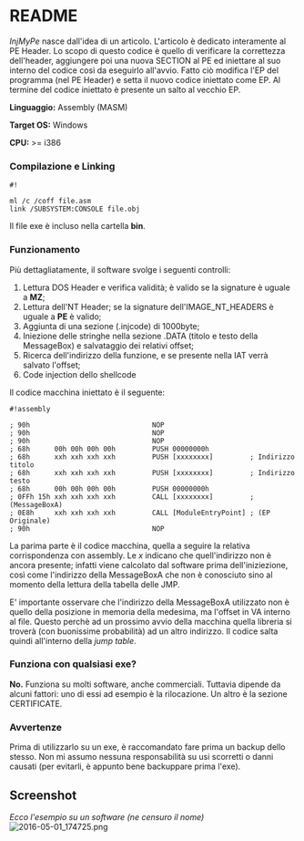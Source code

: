 # README #

*InjMyPe* nasce dall'idea di un articolo. L'articolo è dedicato interamente al PE Header. Lo scopo di questo codice è quello di verificare la correttezza dell'header, aggiungere poi una nuova SECTION al PE ed iniettare al suo interno del codice così da eseguirlo all'avvio. Fatto ciò modifica l'EP del programma (nel PE Header) e setta il nuovo codice iniettato come EP. Al termine del codice iniettato è presente un salto al vecchio EP.


**Linguaggio:** Assembly (MASM)

**Target OS:** Windows

**CPU:** >= i386


### Compilazione e Linking ###

```
#!

ml /c /coff file.asm
link /SUBSYSTEM:CONSOLE file.obj
```

Il file exe è incluso nella cartella **bin**.


### Funzionamento ###

Più dettagliatamente, il software svolge i seguenti controlli:
1. Lettura DOS Header e verifica validità; è valido se la signature è uguale a **MZ**;
2. Lettura dell'NT Header; se la signature dell'IMAGE_NT_HEADERS è uguale a **PE** è valido;
3. Aggiunta di una sezione (.injcode) di 1000byte;
4. Iniezione delle stringhe nella sezione .DATA (titolo e testo della MessageBox) e salvataggio dei relativi offset;
5. Ricerca dell'indirizzo della funzione, e se presente nella IAT verrà salvato l'offset;
6. Code injection dello shellcode

Il codice macchina iniettato è il seguente:

```
#!assembly

; 90h                              NOP
; 90h                              NOP
; 90h                              NOP
; 68h      00h 00h 00h 00h         PUSH 00000000h
; 68h      xxh xxh xxh xxh         PUSH [xxxxxxxx]         ; Indirizzo titolo
; 68h      xxh xxh xxh xxh         PUSH [xxxxxxxx]         ; Indirizzo testo
; 68h      00h 00h 00h 00h         PUSH 00000000h
; 0FFh 15h xxh xxh xxh xxh         CALL [xxxxxxxx]         ; (MessageBoxA)
; 0E8h     xxh xxh xxh xxh         CALL [ModuleEntryPoint] ; (EP Originale)
; 90h                              NOP
```

La parima parte è il codice macchina, quella a seguire la relativa corrispondenza con assembly. Le *x* indicano che quell'indirizzo non è ancora presente; infatti viene calcolato dal software prima dell'iniziezione, così come l'indirizzo della MessageBoxA che non è conosciuto sino al momento della lettura della tabella delle JMP.

E' importante osservare che l'indirizzo della MessageBoxA utilizzato non è quello della posizione in memoria della medesima, ma l'offset in VA interno al file. Questo perchè ad un prossimo avvio della macchina quella libreria si troverà (con buonissime probabilità) ad un altro indirizzo. Il codice salta quindi all'interno della *jump table*.

### Funziona con qualsiasi exe? ###
**No.** Funziona su molti software, anche commerciali. Tuttavia dipende da alcuni fattori: uno di essi ad esempio è la rilocazione. Un altro è la sezione CERTIFICATE.

### Avvertenze ###
Prima di utilizzarlo su un exe, è raccomandato fare prima un backup dello stesso. Non mi assumo nessuna responsabilità su usi scorretti o danni causati (per evitarli, è appunto bene backuppare prima l'exe).

## Screenshot ##

*Ecco l'esempio su un software (ne censuro il nome)*
![2016-05-01_174725.png](https://bitbucket.org/repo/ok947j/images/3398532942-2016-05-01_174725.png)